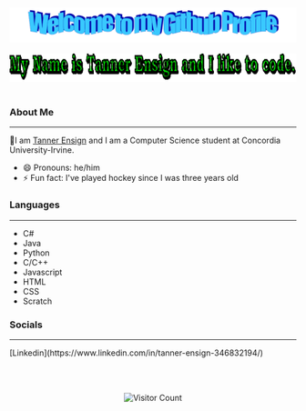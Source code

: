 <!-- "Hero" Header -->
<div align="center">
  <img src="https://raw.githubusercontent.com/tensign1444/tensign1444/master/images/welcome.png" style="max-width: 100%;" alt="Welcome to my Github Profile" />
  <br />
  <br />
  <img height="50" alt="My Name is Tanner Ensign and I like to code." src="images/text.gif" />
  <br />
  <br />

</div>

<!-- End -->


<!-- About Me -->

 ### About Me
<hr>

:wave:I am [Tanner Ensign](https://www.tensigndevelopment.com/) and I am a Computer Science student at Concordia University-Irvine.
- 😄 Pronouns: he/him
- ⚡ Fun fact: I've played hockey since I was three years old
<!-- End -->

<!-- Languages -->

 ### Languages
<hr>

- C#
- Java
- Python
- C/C++
- Javascript
- HTML
- CSS
- Scratch

<!-- End -->

<!-- Social -->
 ### Socials
<hr>
[Linkedin](https://www.linkedin.com/in/tanner-ensign-346832194/)

<!-- End -->
<!-- Footer -->
 <br /> <br />
<div align="center">

![Visitor Count](https://profile-counter.glitch.me/tensign1444/count.svg)

</div>
